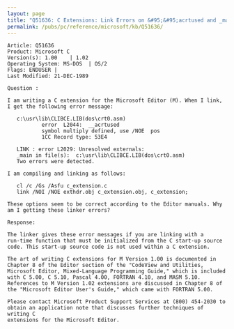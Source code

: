 ```yaml
---
layout: page
title: "Q51636: C Extensions: Link Errors on &#95;&#95;acrtused and _main Explained"
permalink: /pubs/pc/reference/microsoft/kb/Q51636/
---
```


	Article: Q51636
	Product: Microsoft C
	Version(s): 1.00    | 1.02
	Operating System: MS-DOS  | OS/2
	Flags: ENDUSER |
	Last Modified: 21-DEC-1989
	
	Question :
	
	I am writing a C extension for the Microsoft Editor (M). When I link,
	I get the following error message:
	
	   c:\usr\lib\CLIBCE.LIB(dos\crt0.asm)
	           error  L2044:  __acrtused
	           symbol multiply defined, use /NOE  pos
	           1CC Record type: 53E4
	
	   LINK : error L2029: Unresolved externals:
	   _main in file(s):  c:\usr\lib\CLIBCE.LIB(dos\crt0.asm)
	   Two errors were detected.
	
	I am compiling and linking as follows:
	
	   cl /c /Gs /Asfu c_extension.c
	   link /NOI /NOE exthdr.obj c_extension.obj, c_extension;
	
	These options seem to be correct according to the Editor manuals. Why
	am I getting these linker errors?
	
	Response:
	
	The linker gives these error messages if you are linking with a
	run-time function that must be initialized from the C start-up source
	code. This start-up source code is not used within a C extension.
	
	The art of writing C extensions for M Version 1.00 is documented in
	Chapter 8 of the Editor section of the "CodeView and Utilities,
	Microsoft Editor, Mixed-Language Programming Guide," which is included
	with C 5.00, C 5.10, Pascal 4.00, FORTRAN 4.10, and MASM 5.10.
	References to M Version 1.02 extensions are discussed in Chapter 8 of
	the "Microsoft Editor User's Guide," which came with FORTRAN 5.00.
	
	Please contact Microsoft Product Support Services at (800) 454-2030 to
	obtain an application note that discusses further techniques of writing C
	extensions for the Microsoft Editor.
